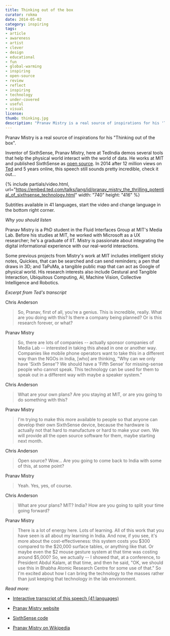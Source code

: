 ```yaml
---
title: Thinking out of the box
curator: rokma
date: 2014-05-02
category: inspiring
tags:
- article
- awareness
- artist
- clever
- design
- educational
- fun
- global-warming
- inspiring
- open-source
- review
- reflect
- inspiring
- technology
- under-covered
- useful
- visual
license:
thumb: thinking.jpg
description: "Pranav Mistry is a real source of inspirations for his 'Thinking out of the box'. Inventor of SixthSense, Pranav Mistry, here at TedIndia demos several tools that help the physical world interact with the world of data."
---
```


Pranav Mistry is a real source of inspirations for his "Thinking out of the box".

Inventor of SixthSense, Pranav Mistry, here at TedIndia demos several tools that help the physical world interact with the world of data. He works at MIT and published SixthSense as <a title="open source code sixthsense" href="https://code.google.com/p/sixthsense/">open source</a>. In 2014 after 12 million views on <a title="TED Ideas worth spreading" href="http://www.ted.com">Ted</a> and 5 years online, this speech still sounds pretty incredible, check it out...


{% include partials/video.html, url="https://embed.ted.com/talks/lang/id/pranav_mistry_the_thrilling_potential_of_sixthsense_technology.html" width: "740" height: "416" %}

Subtitles available in 41 languages, start the video and change language in the bottom right corner.


_Why you should listen_

Pranav Mistry is a PhD student in the Fluid Interfaces Group at MIT's Media Lab. Before his studies at MIT, he worked with Microsoft as a UX researcher; he's a graduate of IIT. Mistry is passionate about integrating the digital informational experience with our real-world interactions.

Some previous projects from Mistry's work at MIT includes intelligent sticky notes, Quickies, that can be searched and can send reminders; a pen that draws in 3D; and TaPuMa, a tangible public map that can act as Google of physical world. His research interests also include Gestural and Tangible Interaction, Ubiquitous Computing, AI, Machine Vision, Collective Intelligence and Robotics.

_Excerpt from Ted's transcript_

Chris Anderson

<blockquote> So, Pranav, first of all, you're a genius. This is incredible, really. What are you doing with this? Is there a company being planned? Or is this research forever, or what?</blockquote>

Pranav Mistry

<blockquote> So, there are lots of companies -- actually sponsor companies of Media Lab -- interested in taking this ahead in one or another way. Companies like mobile phone operators want to take this in a different way than the NGOs in India, [who] are thinking, "Why can we only have 'Sixth Sense'? We should have a 'Fifth Sense' for missing-sense people who cannot speak. This technology can be used for them to speak out in a different way with maybe a speaker system."</blockquote>

Chris Anderson  

<blockquote> What are your own plans? Are you staying at MIT, or are you going to do something with this?</blockquote>

Pranav Mistry  

<blockquote> I'm trying to make this more available to people so that anyone can develop their own SixthSense device, because the hardware is actually not that hard to manufacture or hard to make your own. We will provide all the open source software for them, maybe starting next month.</blockquote>

Chris Anderson

<blockquote> Open source? Wow... Are you going to come back to India with some of this, at some point?</blockquote>

Pranav Mistry  

<blockquote> Yeah. Yes, yes, of course.</blockquote>

Chris Anderson

<blockquote> What are your plans? MIT? India? How are you going to split your time going forward?</blockquote>

Pranav Mistry

<blockquote>  There is a lot of energy here. Lots of learning. All of this work that you have seen is all about my learning in India. And now, if you see, it's more about the cost-effectiveness: this system costs you $300 compared to the $20,000 surface tables, or anything like that. Or maybe even the $2 mouse gesture system at that time was costing around $5,000? So, we actually -- I showed that, at a conference, to President Abdul Kalam, at that time, and then he said, "OK, we should use this in Bhabha Atomic Research Centre for some use of that." So I'm excited about how I can bring the technology to the masses rather than just keeping that technology in the lab environment.</blockquote>



_Read more:_

- <a title="multi language transcript of this speech on ted.com" href="http://www.ted.com/talks/pranav_mistry_the_thrilling_potential_of_sixthsense_technology/transcript"  >Interactive transcript of this speech (41 languages)</a>

- <a title="pranav mistry website" href="http://www.pranavmistry.com/"  >Pranav Mistry website</a>

- <a title="code sixthsense" href="https://code.google.com/p/sixthsense/"  >SixthSense code</a>

- <a title="read more on Pranav Mistry " href="http://en.wikipedia.org/wiki/Pranav_Mistry"  >Pranav Mistry on Wikipedia</a>
